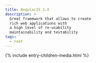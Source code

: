 ```yaml
---
title: AngularJS 1.X
description: >
  Great framework that allows to create
  rich web applications with
  a high level of re-usability
  maintainability and testability
tags:
  - root
---
```


{% include entry-children-media.html %}
